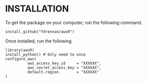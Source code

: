 # INSTALLATION

To get the package on your computer, run the following command.
```
install_github("fdrennan/awsR")
```

Once installed, run the following.
```
library(awsR)
install_python() # Only need to once
configure_aws(
          aws_access_key_id     = "XXXXXX",
          aws_secret_access_key = "XXXXXX",
          default.region        = "XXXXXX"
)
```


